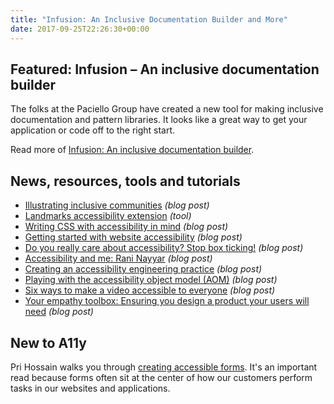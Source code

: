 ```yaml
---
title: "Infusion: An Inclusive Documentation Builder and More"
date: 2017-09-25T22:26:30+00:00
---
```


## Featured: Infusion – An inclusive documentation builder

The folks at the Paciello Group have created a new tool for making inclusive documentation and pattern libraries. It looks like a great way to get your application or code off to the right start.

Read more of [Infusion: An inclusive documentation builder](https://developer.paciellogroup.com/blog/2017/09/infusion-an-inclusive-documentation-builder/).

## News, resources, tools and tutorials

* [Illustrating inclusive communities](https://medium.com/airtasker-design/illustrating-inclusive-communities-e553e60d8b59) _(blog post)_
* [Landmarks accessibility extension](http://matatk.agrip.org.uk/landmarks/) _(tool)_
* [Writing CSS with accessibility in mind](https://medium.com/@matuzo/writing-css-with-accessibility-in-mind-8514a0007939) _(blog post)_
* [Getting started with website accessibility](https://medium.com/statuscode/getting-started-with-website-accessibility-5586c7febc92) _(blog post)_
* [Do you really care about accessibility? Stop box ticking!](https://boagworld.com/accessibility/really-care-accessibility-stop-box-ticking/) _(blog post)_
* [Accessibility and me: Rani Nayyar](https://accessibility.blog.gov.uk/2017/09/19/accessibility-and-me-rani-nayyar/) _(blog post)_
* [Creating an accessibility engineering practice](http://blog.danielna.com/2017/09/14/creating-an-accessibility-engineering-practice.html) _(blog post)_
* [Playing with the accessibility object model (AOM)](https://tink.uk/playing-with-the-accessibility-object-model-aom/) _(blog post)_
* [Six ways to make a video accessible to everyone](http://www.ai-media.tv/6-ways-to-make-a-video-accessible/) _(blog post)_
* [Your empathy toolbox: Ensuring you design a product your users will need](https://blog.prototypr.io/your-empathy-toolbox-ensuring-you-design-a-product-your-users-will-need-c3233c944c3) _(blog post)_

## New to A11y

Pri Hossain walks you through [creating accessible forms](https://blog.prototypr.io/designing-accessible-forms-82f2ea11697f). It's an important read because forms often sit at the center of how our customers perform tasks in our websites and applications.